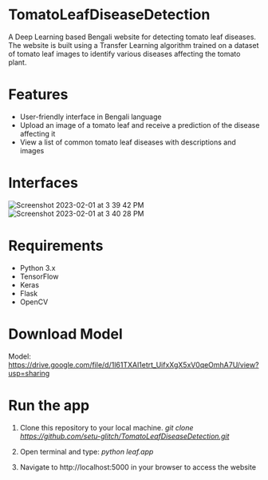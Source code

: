 # TomatoLeafDiseaseDetection
A Deep Learning based Bengali website for detecting tomato leaf diseases. The website is built using a Transfer Learning algorithm trained on a dataset of tomato leaf images to identify various diseases affecting the tomato plant.

# Features
- User-friendly interface in Bengali language
- Upload an image of a tomato leaf and receive a prediction of the disease affecting it
- View a list of common tomato leaf diseases with descriptions and images

# Interfaces

![Screenshot 2023-02-01 at 3 39 42 PM](https://user-images.githubusercontent.com/66226900/216010855-be1d629c-0766-4d4d-9365-325b1869dd3c.png)
![Screenshot 2023-02-01 at 3 40 28 PM](https://user-images.githubusercontent.com/66226900/216010988-8b8c4679-2fde-488a-93f8-a1acac485989.png)


# Requirements
- Python 3.x
- TensorFlow
- Keras
- Flask
- OpenCV

# Download Model

Model: https://drive.google.com/file/d/1l61TXAl1etrt_UifxXgX5xV0qeOmhA7U/view?usp=sharing

# Run the app
1. Clone this repository to your local machine.
*git clone https://github.com/setu-glitch/TomatoLeafDiseaseDetection.git*

2. Open terminal and type:
*python leaf.app*

3. Navigate to http://localhost:5000 in your browser to access the website



